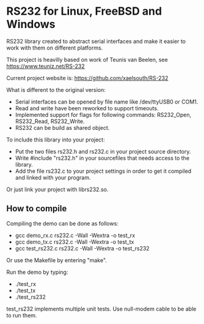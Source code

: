 # RS232 for Linux, FreeBSD and Windows

RS232 library created to abstract serial interfaces and make it easier to work with them on
different platforms.

This project is heavilly based on work of Teunis van Beelen, see https://www.teuniz.net/RS-232

Current project website is: https://github.com/xaelsouth/RS-232

What is different to the original version:
  * Serial interfaces can be opened by file name like /dev/ttyUSB0 or COM1.
  * Read and write have been reworked to support timeouts.
  * Implemented support for flags for following commands: RS232_Open, RS232_Read, RS232_Write.
  * RS232 can be build as shared object.

To include this library into your project:
  * Put the two files rs232.h and rs232.c in your project source directory.
  * Write #include "rs232.h" in your sourcefiles that needs access to the library.
  * Add the file rs232.c to your project settings in order to get it compiled and
    linked with your program.

Or just link your project with librs232.so.

## How to compile
Compiling the demo can be done as follows:
  * gcc demo_rx.c rs232.c -Wall -Wextra -o test_rx
  * gcc demo_tx.c rs232.c -Wall -Wextra -o test_tx
  * gcc test_rs232.c rs232.c -Wall -Wextra -o test_rs232

Or use the Makefile by entering "make".

Run the demo by typing:
  * ./test_rx
  * ./test_tx
  * ./test_rs232

test_rs232 implements multiple unit tests. Use null-modem cable to be able to run them.

